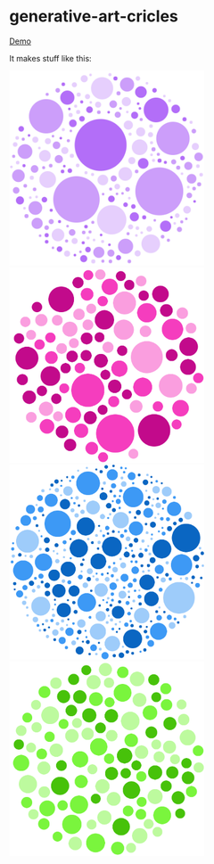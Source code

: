 # generative-art-cricles

[Demo](http://kuukienator.eu/generative-art-cricles/)

It makes stuff like this:

<img src="/circles_1.png" width="350">
<img src="/circles_2.png" width="350">
<img src="/circles_3.png" width="350">
<img src="/circles_4.png" width="350">
